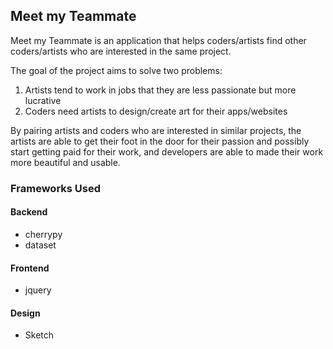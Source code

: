 ## Meet my Teammate

Meet my Teammate is an application that helps coders/artists find other coders/artists who are interested in the same project.

The goal of the project aims to solve two problems: 

1. Artists tend to work in jobs that they are less passionate but more lucrative
2. Coders need artists to design/create art for their apps/websites

By pairing artists and coders who are interested in similar projects, the artists are able to get their foot in the door for their passion and possibly start getting paid for their work, and developers are able to made their work more beautiful and usable.

### Frameworks Used

#### Backend

- cherrypy
- dataset

#### Frontend

- jquery

#### Design

- Sketch